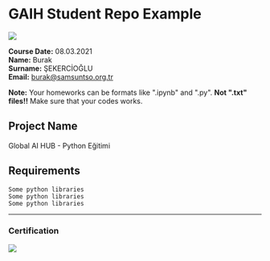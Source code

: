 # GAIH Student Repo Example
![](img/newlogo.png)

**Course Date:** 08.03.2021  
**Name:** Burak  
**Surname:** ŞEKERCİOĞLU  
**Email:** burak@samsuntso.org.tr  

**Note:** Your homeworks can be formats like ".ipynb" and ".py". **Not ".txt" files!!** Make sure that your codes works.  

## Project Name
Global AI HUB - Python Eğitimi

## Requirements
```
Some python libraries
Some python libraries
Some python libraries
```
---

### Certification
![](img/TopLearnerCertificate.png)

